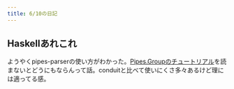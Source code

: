 ```yaml
---
title: 6/10の日記
---
```


## Haskellあれこれ

ようやくpipes-parserの使い方がわかった。[Pipes.Groupのチュートリアル](https://hackage.haskell.org/package/pipes-group-1.0.2/docs/Pipes-Group-Tutorial.html)を読まないとどうにもならんって話。conduitと比べて使いにくさ多々あるけど理には適ってる感。
